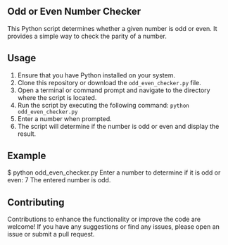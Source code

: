Odd or Even Number Checker
--------------------------

This Python script determines whether a given number is odd or even. It provides a simple way to check the parity of a number.

Usage
-----

1. Ensure that you have Python installed on your system.
2. Clone this repository or download the `odd_even_checker.py` file.
3. Open a terminal or command prompt and navigate to the directory where the script is located.
4. Run the script by executing the following command: `python odd_even_checker.py`
5. Enter a number when prompted.
6. The script will determine if the number is odd or even and display the result.

Example
-------

$ python odd_even_checker.py 
Enter a number to determine if it is odd or even: 7 
The entered number is odd. 

Contributing
------------

Contributions to enhance the functionality or improve the code are welcome! If you have any suggestions or find any issues, please open an issue or submit a pull request.
